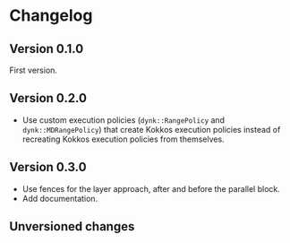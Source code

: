 # Changelog

## Version 0.1.0

First version.

## Version 0.2.0

- Use custom execution policies (`dynk::RangePolicy` and `dynk::MDRangePolicy`) that create Kokkos execution policies instead of recreating Kokkos execution policies from themselves.

## Version 0.3.0

- Use fences for the layer approach, after and before the parallel block.
- Add documentation.

## Unversioned changes
